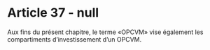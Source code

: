 # Article 37 - null


Aux fins du présent chapitre, le terme «OPCVM» vise également les compartiments d’investissement d’un OPCVM.
